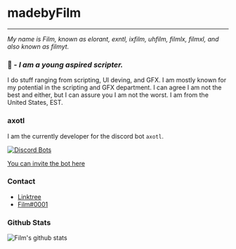 # **madebyFilm**
____________________

*My name is Film, known as elorant, exntl, ixfilm, uhfilm, filmlx, filmxl, and also known as filmyt.*

### 📖 - ***I am a young aspired scripter.***
 I do stuff ranging from scripting, UI deving, and GFX. I am mostly known for my potential in the scripting and GFX department. I can agree I am not the best and either, but I can assure you I am not the worst. I am from the United States, EST.

### **axotl**

I am the currently developer for the discord bot `axotl`.

[![Discord Bots](https://top.gg/api/widget/880965439100952626.svg)](https://top.gg/bot/880965439100952626)

[You can invite the bot here](https://axotl.vera-bot.xyz/invite)

### **Contact** 
+ [Linktree](https://linktr.ee/elorant)
+ [Film#0001](https://discord.com/users/178341103139946497)


### **Github Stats**
![Film's github stats](https://github-readme-stats.vercel.app/api?username=madebyFilm&count_private=true&theme=midnight-purple)
